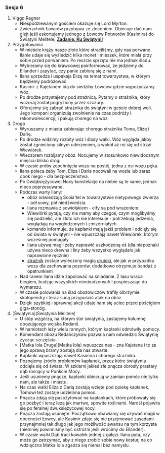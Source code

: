 ### Sesja 6
1. Viggo Regner
    - Niespodziewanym gościem okazuje się Lord Myrton.
    - Zwierzchnik Łowców przybywa ze zleceniem. Obiecuje dać nam glejt jeśli eskortujemy jednego z Łowców Potworów (Kasimira) do Świątyni Melitele; **[Zadanie: Ku Świątyni!](#z_q7)**
2. Przygotowania
    - W mieście krąży nasze złoto które straciliśmy, gdy nas porwano. Ilanie udaje się wyśledzić kilka monet i mieszek, które miała przy sobie przed porwaniem. Po reszcie sprzętu nie ma jednak śladu.
    - Wybieramy się do krawcowej poinformować, że jedziemy do Ellander i zapytać, czy panie zabiorą się z nami.
    - Ilana uprzedza i uspakaja Elizę na temat towarzystwa, w którym będziemy podróżować.
    - Kasimir z Kajetanem idą do siedziby Łowców gdzie wypożyczamy wóz.
    - Po drodze przystajemy pod strażnicą. Pytamy o strażnika, który wczoraj został pogryziony przez szczury.
    - Oferujemy się zabrać strażnika do świątyni w geście dobrej woli. Jego kompani organizują zwolnienie na czas podróży i rekonwalescencji, i pakują chorego na wóz.
3. Droga
    - Wyruszamy z miasta zabierając chorego strażnika Toma, Elizę i Darię.
    - Po drodze widzimy rozbity wóz i ślady walki. Wóz wygląda jakby został zgnieciony silnym uderzeniem, a wokół aż roi się od strzał Wiewiórek.
    - Wieczorem rozbijamy obóz. Nocujemy w stosunkowo niewidocznym miejscu blisko drogi.
    - W czasie próby zepchnięcia wozu na postój, jedna z osi wozu pęka.
    - Ilana poleca żeby Tom, Eliza i Daria nocowali na wozie lub zaraz obok niego - dla bezpieczeństwa.
    - Po Dwójksiężycowej Nocy konstelacje na niebie są te same, jednak nieco poprzesuwane.
    - Podczas warty Ilany:
        - obóz odwiedzają Scoia'tel w towarzystwie nietypowego zwierza - pół sowy, pół niedźwiedzia. 
        - Ilana rozmawia z sowiołakiem - elfy są pod wrażeniem. 
        - Wiewiórki pytają, czy nie mamy aby czegoś, czym moglibyśmy się podzielić, ale złoto ich nie interesuje - potrzebują jedzenia, wyglądają na wygłodzonych i zmizerniałych
        - komando informuje, że kapłanki mają jakiś problem i odcięły się od świata w świątyni - nie wpuszczają nawet Wiewiórek, którym wcześniej pomagały
        - Ilana używa magii żeby naprawić uszkodzoną oś (dla niepoznaki używa nieco drewna i liny żeby wszystko wyglądało jak naprawione ręcznie)
        - [strażnik](Tom) zostaje wyleczony magią [druidki](Ilana), ale jak w przypadku wozu dla zachowania pozorów, dodatkowo otrzymuje bandaż z opatrunkiem
    - Nad ranem Ilana idzie zapolować na śniadanie. Z lasu wraca biegiem, budząc wszystkich nieobudzonych i pospieszając do wymarszu.
    - W czasie polowania na ślad obozowiczów trafiły olbrzymie skolopendry i teraz suną przypuścić atak na obóz.
    - Dzięki szybkiej i sprawnej akcji udaje nam się uciec przed pościgiem giga-stonóg.
4. [Świątynia](Świątynia Melitele)
    - U stóp wzgórza, na którym stoi świątynia, zastajemy kolumnę obozującego wojska Redanii.
    - W namiotach leży wielu rannych, którym kapłanki odmówiły pomocy.
    - Komendant obozu Redańczyków pozwala nam odwiedzić Świątynię życząc szczęścia.
    - [Matka Iola Druga](Matka Iola) wpuszcza nas - zna Kajetana i to za jego sprawą bramy zostają dla nas otwarte.
    - Kapłanki wpuszczają nawet Kasimira i chorego strażnika.
    - Poznajemy źródło problemów kapłanek, przez które świątynia odcięła się od świata. W szklarni jakieś złe pnącza obrosły prastary dąb rosnący w Punkcie Mocy.
    - Jeśli usuniemy pnącze, kapłanki obiecują w zamian pomóc nie tylko nam, ale także i miastu.
    - Na czas walki Eliza z Darią zostają wzięte pod opiekę kapłanek. Tomowi też zostaje udzielona pomoc.
    - Pnącza zdają się pasożytować na kapłankach, które próbowały się go pozbyć i teraz leżą jak martwe, spowite roślinami. Narośl pojawiła się po feralnej dwuksiężycowej nocy.
    - Pnącza zostają usunięte. Początkowo obawiamy się używać magii w obecności Łowcy, ale Kasimir zdaje się nie przejmować zasadami - przynajmniej tak długo jak jego możliwość awansu na tym korzysta (niemniej powinniśmy być ostrożni jeśli wrócimy do Ellander).
    - W czasie walki Dąb traci kawałek jednej z gałęzi. Ilana pyta, czy może go zatrzymać, aby z niego zrobić sobie nowy kostur, na co wdzięczna Matka Iola zgadza się niemal bez namysłu.